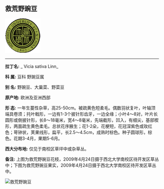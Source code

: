 ## 救荒野豌豆

![西北大学校园网络植物志](JPG/nwu.gif)

---

**拉丁名:**  _ Vicia sativa Linn_

**科 属:** 豆科 野豌豆属

**别 名:** 野豌豆、大巢菜、野菜豆

**原产地:** 欧洲及亚洲西部

**形  态:** 一年生蔓性杂草，高25-50cm。被疏黄色短柔毛。偶数羽状复叶，叶轴顶端具卷须；托叶戟形，一边有1-3个披针形齿牙，一边全缘；小叶4～8对，叶片长圆形或倒披针形，长8～18毫米，宽4～8毫米，先端截形，凹入，有细尖，基部楔形，两面疏生黄色柔毛。总状花序腋生；花1-2朵，花梗短，花冠深紫色或玫红色；萼钟状，荚果线形，扁平，长2.5～4.5cm，成熟时棕色。种子圆球形，棕色。花期3-4月，果期5-6月。　　　

**西大分布地:** 仅见于南校区草坪中或杂草丛。 

**备注:** 上图为救荒野豌豆花枝，2009年4月24日摄于西北大学南校区待开发区草丛中；下图为救荒野豌豆果实，2009年4月24日摄于西北大学南校区待开发区草丛中。

![救荒野豌豆]() 

